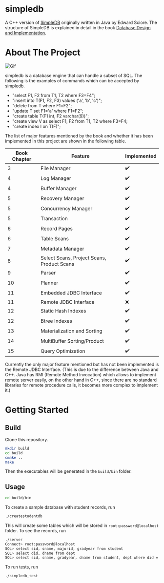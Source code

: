 # simpledb

A C++ version of [SimpleDB](http://www.cs.bc.edu/~sciore/simpledb/) originally written in Java by Edward Sciore. The structure of SimpleDB is explained in detail in the book [Database Design and Implementation](https://www.springer.com/gp/book/9783030338350).

# About The Project

![Gif](https://raw.github.com/wiki/wattlebirdaz/simpledb/movies/sample.gif) 

simpledb is a database engine that can handle a subset of SQL.
The following is the examples of commands which can be accepted by simpledb.

- "select F1, F2 from T1, T2 where F3=F4";
- "insert into T(F1, F2, F3) values ('a', 'b', 'c')";
- "delete from T where F1=F2";
- "update T set F1='a' where F1=F2";
- "create table T(F1 int, F2 varchar(9))";
- "create view V as select F1, F2 from T1, T2 where F3=F4;
- "create index I on T(F)";

The list of major features mentioned by the book and whether it has been implemented in this project are shown in the following table.

| Book Chapter | Feature                                    | Implemented        |
|--------------|--------------------------------------------|--------------------|
| 3            | File Manager                               | :heavy_check_mark: |
| 4            | Log Manager                                | :heavy_check_mark: |
| 4            | Buffer Manager                             | :heavy_check_mark: |
| 5            | Recovery Manager                           | :heavy_check_mark: |
| 5            | Concurrency Manager                        | :heavy_check_mark: |
| 5            | Transaction                                | :heavy_check_mark: |
| 6            | Record Pages                               | :heavy_check_mark: |
| 6            | Table Scans                                | :heavy_check_mark: |
| 7            | Metadata Manager                           | :heavy_check_mark: |
| 8            | Select Scans, Project Scans, Product Scans | :heavy_check_mark: |
| 9            | Parser                                     | :heavy_check_mark: |
| 10           | Planner                                    | :heavy_check_mark: |
| 11           | Embedded JDBC Interface                    | :heavy_check_mark: |
| 11           | Remote JDBC Interface                      | :x:                |
| 12           | Static Hash Indexes                        | :heavy_check_mark: |
| 12           | Btree Indexes                              | :heavy_check_mark: |
| 13           | Materialization and Sorting                | :heavy_check_mark: |
| 14           | MultiBuffer Sorting/Product                | :heavy_check_mark: |
| 15           | Query Optimization                         | :heavy_check_mark: |

Currently the only major feature mentioned but has not been implemented is the Remote JDBC Interface. (This is due to the difference between Java and C++. Java has RMI (Remote Method Invocation) which allows to implement remote server easily, on the other hand in C++, since there are no standard libraries for remote procedure calls, it becomes more complex to implement it.)

# Getting Started

## Build
Clone this repository.

```sh
mkdir build
cd build
cmake ..
make
```

Then the executables will be generated in the `build/bin` folder.

## Usage

```sh
cd build/bin
```

To create a sample database with student records, run

```sh
./createstudentdb
```

This will create some tables which will be stored in `root:password@localhost` folder. To see the records, run

```sh
./server
Connect> root:password@localhost
SQL> select sid, sname, majorid, gradyear from student
SQL> select did, dname from dept
SQL> select sid, sname, gradyear, dname from student, dept where did = majorid
```

To run tests, run

```sh
./simpledb_test
```










